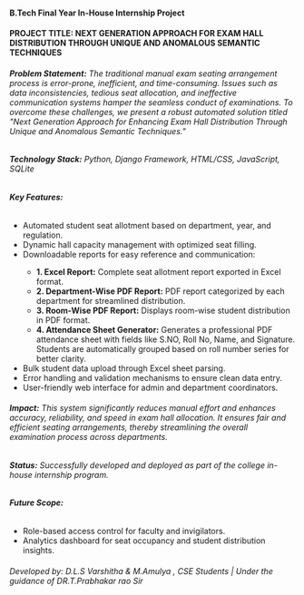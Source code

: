 <h4>B.Tech Final Year In-House Internship Project</h4>
<h4>PROJECT TITLE: NEXT GENERATION APPROACH FOR EXAM HALL DISTRIBUTION THROUGH UNIQUE AND ANOMALOUS SEMANTIC TECHNIQUES</h4>

<h6><strong>Problem Statement:</strong> The traditional manual exam seating arrangement process is error-prone, inefficient, and time-consuming. Issues such as data inconsistencies, tedious seat allocation, and ineffective communication systems hamper the seamless conduct of examinations. To overcome these challenges, we present a robust automated solution titled <i>"Next Generation Approach for Enhancing Exam Hall Distribution Through Unique and Anomalous Semantic Techniques."</i></h6>

<h6><strong>Technology Stack:</strong> Python, Django Framework, HTML/CSS, JavaScript, SQLite</h6>

<h6><strong>Key Features:</strong></h6>
<ul>
  <li>Automated student seat allotment based on department, year, and regulation.</li>
  <li>Dynamic hall capacity management with optimized seat filling.</li>
  <li>Downloadable reports for easy reference and communication:</li>
  <ul>
    <li><strong>1. Excel Report:</strong> Complete seat allotment report exported in Excel format.</li>
    <li><strong>2. Department-Wise PDF Report:</strong> PDF report categorized by each department for streamlined distribution.</li>
    <li><strong>3. Room-Wise PDF Report:</strong> Displays room-wise student distribution in PDF format.</li>
    <li><strong>4. Attendance Sheet Generator:</strong> Generates a professional PDF attendance sheet with fields like S.NO, Roll No, Name, and Signature. Students are automatically grouped based on roll number series for better clarity.</li>
  </ul>
  <li>Bulk student data upload through Excel sheet parsing.</li>
  <li>Error handling and validation mechanisms to ensure clean data entry.</li>
  <li>User-friendly web interface for admin and department coordinators.</li>
</ul>

<h6><strong>Impact:</strong> This system significantly reduces manual effort and enhances accuracy, reliability, and speed in exam hall allocation. It ensures fair and efficient seating arrangements, thereby streamlining the overall examination process across departments.</h6>

<h6><strong>Status:</strong> Successfully developed and deployed as part of the college in-house internship program.</h6>

<h6><strong>Future Scope:</strong></h6>
<ul>
  <li>Role-based access control for faculty and invigilators.</li>
  <li>Analytics dashboard for seat occupancy and student distribution insights.</li>
</ul>

<h6>Developed by: <i>D.L.S Varshitha & M.Amulya , CSE Students | Under the guidance of DR.T.Prabhakar rao Sir</i></h6>



